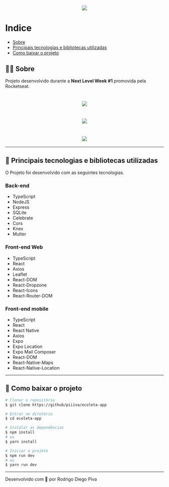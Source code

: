<h1 align="center">
    <img src="https://ik.imagekit.io/vnstq13zag/logo_An8fV0S6W.svg">
</h1>

# Indice
- [Sobre](#-sobre)
- [Principais tecnologias e bibliotecas utilizadas](#-principais-tecnologias-e-bibliotecas-utilizadas)
- [Como baixar o projeto](#-como-baixar-o-projeto)

## 🔖📌 Sobre
Projeto desenvolvido durante a **Next Level Week #1** promovida pela Rocketseat.

<h1 align="center">
    <img src="https://ik.imagekit.io/vnstq13zag/mobile_Z1ee1JKry.jpg">
</h1>
<h1 align="center">
    <img src="https://ik.imagekit.io/vnstq13zag/web-landingpage-ecoleta_Au82F6r2I.jpg">
</h1>
<h1 align="center">
    <img src="https://ik.imagekit.io/vnstq13zag/web-cadastro-ecoleta__NCe4_LHB.jpg">
</h1>

---

## 🚀 Principais tecnologias e bibliotecas utilizadas

O Projeto foi desenvolvido com as seguintes tecnologias.
### Back-end
- TypeScript
- NodeJS
- Express
- SQLite
- Celebrate
- Cors
- Knex
- Multer

### Front-end Web
- TypeScript
- React
- Axios
- Leaflet
- React-DOM
- React-Dropzone
- React-Icons
- React-Router-DOM

### Front-end mobile
- TypeScript
- React
- React Native
- Axios
- Expo
- Expo Location
- Expo Mail Composer
- React-DOM
- React-Native-Maps
- React-Native-Location


---

## 📁 Como baixar o projeto

```bash
# Clonar o repositório
$ git clone https://github/piiiva/ecoleta-app

# Entrar no diretório
$ cd ecoleta-app

# Instalar as dependências
$ npm install
# ou
$ yarn install

# Iniciar o projeto
$ npm run dev
# ou
$ yarn run dev

```

---

Desenvolvido com 💚 por Rodrigo Diego Piva